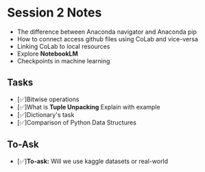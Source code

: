 # Session 2 Notes
* The difference between Anaconda navigator and Anaconda pip
* How to connect access github files using CoLab and vice-versa
* Linking CoLab to local resources
* Explore **NotebookLM**
* Checkpoints in machine learning

## Tasks
* [✅]Bitwise operations
* [✅]What is **Tuple Unpacking** Explain with example
* [✅]Dictionary's task
* [✅]Comparison of Python Data Structures

## To-Ask
* [✅]**To-ask:** Will we use kaggle datasets or real-world